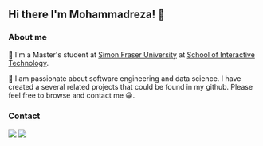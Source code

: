 
## Hi there I'm Mohammadreza! 🙌   


### About me
👀 I'm a Master's student at [Simon Fraser University](https://www.sfu.ca/) at [School of Interactive Technology](http://www.sfu.ca/siat.html).

🎈 I am passionate about software engineering and data science. I have created a several related projects that could be found in my github. Please feel free to browse and contact me 😀.


<!-- <div>
  <img height="200px" src="https://github-readme-stats.vercel.app/api?username=MrezaDorudian&show_icons=true&theme=dark" />
  <img height="200px" src="https://github-readme-stats.vercel.app/api/top-langs/?username=MrezaDorudian&layout=compact&langs_count=7&theme=dark"/>
</div> -->



### Contact

<a href="mailto:mr.dorudian@gmail.com"><img align="center" src="https://img.shields.io/badge/Gmail-D14836?style=for-the-badge&logo=gmail&logoColor=white" /></a>
<a href="https://www.linkedin.com/in/mohammadreza-doroodian/"><img align="center" src="https://img.shields.io/badge/LinkedIn-0077B5?style=for-the-badge&logo=linkedin&logoColor=white" /></a>
